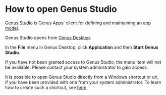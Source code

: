 # How to open Genus Studio

[Genus Studio](../../../terminology.md#genus-studio) is Genus Apps' client for defining and maintaining an [app model](../../../terminology.md#app-model).

Genus Studio opens from [Genus Desktop](../../../terminology.md#genus-desktop).

In the **File** menu in Genus Desktop, click **Application** and then **Start Genus Studio**.

If you have not been granted access to Genus Studio, the menu item will not be available. Please contact your system adminstrator to gain access.

It is possible to open Genus Studio directly from a Windows shortcut or url, if you have been provided with one from your system administrator. To learn how to create such a shortcut, see [here](how-to-create-shortcuts-to-genus-studio-or-genus-desktop.md).
